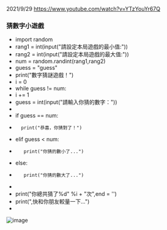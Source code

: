 2021/9/29 https://www.youtube.com/watch?v=YTzYouYr67Q

### 猜數字小遊戲
- import random
- rang1 = int(input("請設定本局遊戲的最小值:"))
- rang2 = int(input("請設定本局遊戲的最大值:"))
- num = random.randint(rang1,rang2)
- guess = "guess"
- print("數字猜謎遊戲！")
- i = 0
- while guess != num:
-    i += 1
-   guess = int(input("請輸入你猜的數字："))
-
-   if guess == num:
-       print("恭喜，你猜對了！")
-  elif guess < num:
-        print("你猜的數小了...")
-   else:
-        print("你猜的數大了...")
-
- print("你總共猜了%d" %i + "次",end = '')
- print(",快和你朋友較量一下...")
-
![image](https://user-images.githubusercontent.com/43431948/141067109-24f815b5-eb4d-406e-af6e-894468effeae.png)
